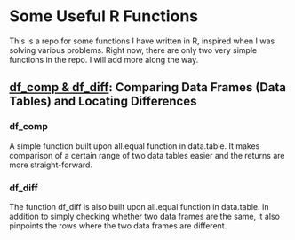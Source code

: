 # Some Useful R Functions

This is a repo for some functions I have written in R, inspired when I was solving various problems. Right now, there are only two very simple functions in the repo. I will add more along the way.

## [df_comp & df_diff](https://github.com/yifanx0/R_functions_yifan/blob/master/r_data_frame_comp_diff.R): Comparing Data Frames (Data Tables) and Locating Differences

### df_comp
A simple function built upon all.equal function in data.table. It makes comparison of a certain range of two data tables easier and the returns are more straight-forward.

### df_diff
The function df_diff is also built upon all.equal function in data.table. In addition to simply checking whether two data frames are the same, it also pinpoints the rows where the two data frames are different.